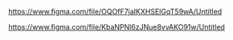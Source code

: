 
https://www.figma.com/file/OQOfF7jaIKXHSElGqT59wA/Untitled

https://www.figma.com/file/KbaNPNl6zJNue8vvAKO91w/Untitled
